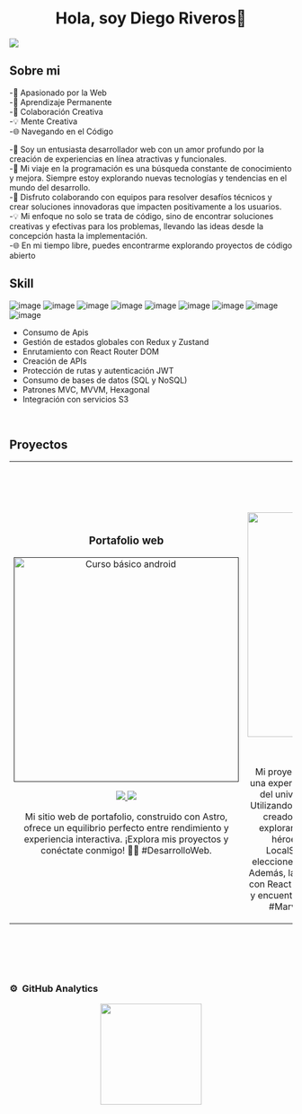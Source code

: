 <div align="center">
<h1 align="center">Hola, soy Diego Riveros👋</h1>
</div>
<img src="https://res.cloudinary.com/dbarwsgb4/image/upload/v1696278518/Dise%C3%B1o_sin_t%C3%ADtulo_1_slyz1q.png">

## Sobre mi
-🚀 Apasionado por la Web  
-🌟 Aprendizaje Permanente                                              
-🤝 Colaboración Creativa      
-💡 Mente Creativa                                                 
-🌐 Navegando en el Código                       

-🚀 Soy un entusiasta desarrollador web con un amor profundo por la creación de experiencias en línea atractivas y funcionales.  
-🌟 Mi viaje en la programación es una búsqueda constante de conocimiento y mejora. Siempre estoy explorando nuevas tecnologías y tendencias en el mundo del desarrollo.  
-🤝 Disfruto colaborando con equipos para resolver desafíos técnicos y crear soluciones innovadoras que impacten positivamente a los usuarios.  
-💡  Mi enfoque no solo se trata de código, sino de encontrar soluciones creativas y efectivas para los problemas, llevando las ideas desde la concepción hasta la implementación.   
-🌐 En mi tiempo libre, puedes encontrarme explorando proyectos de código abierto   
 
## Skill
![image](https://github.com/DiegosebasRR/DiegosebasRR/assets/86979824/5c485406-b3a8-476d-8284-8fc82dd0060d)
![image](https://github.com/DiegosebasRR/DiegosebasRR/assets/86979824/5939bf7b-60a8-42e0-bb90-f96eb3fb3f3b)
![image](https://github.com/DiegosebasRR/DiegosebasRR/assets/86979824/36504ebd-4ada-405b-a5b4-143db9820a03)
![image](https://github.com/DiegosebasRR/DiegosebasRR/assets/86979824/5557a18f-cb66-4216-8118-5ed00859c5f7)
![image](https://github.com/DiegosebasRR/DiegosebasRR/assets/86979824/7d8bbd72-7f2a-491a-a2cb-6e09a4276ce4)
![image](https://github.com/DiegosebasRR/DiegosebasRR/assets/86979824/2560718d-ac26-4226-80f8-ed3ac2526b1c)
![image](https://github.com/DiegosebasRR/DiegosebasRR/assets/86979824/74d0f0e6-5ac3-4e69-bf10-a1ed6793766d)
![image](https://github.com/DiegosebasRR/DiegosebasRR/assets/86979824/c35872ae-84ff-493f-816b-f101ef081364)
![image](https://github.com/DiegosebasRR/DiegosebasRR/assets/86979824/648728f1-d7d0-4b19-a3fb-f5802ddbe0a2)

- Consumo de Apis
- Gestión de estados globales con Redux y Zustand
- Enrutamiento con React Router DOM
- Creación de APIs
- Protección de rutas y autenticación JWT
- Consumo de bases de datos (SQL y NoSQL)
- Patrones MVC, MVVM, Hexagonal
- Integración con servicios S3

<br>

## Proyectos
<table>
<tr>
<td width="50%">
<h3 align="center">Portafolio web</h3>
<div align="center">
<a href=""https://github.com/ArisGuimera/Android-Expert" target="_blank"><img src="https://res.cloudinary.com/dbarwsgb4/image/upload/v1696280005/portagolio1_bapxcl.png" width="400" alt="Curso básico android"></a>
<p>
<a href="https://github.com/ArisGuimera/Android-Expert" target="_blank">
<img src="https://img.shields.io/badge/CÓDIGO-ff9?style=for-the-badge&logo=github&logoColor=black">
</a>
<a href="https://youtu.be/vJapzH_46a8" target="_blank">
<img src="https://img.shields.io/badge/-WebSite-green?style=for-the-badge&color=fbfc40">
</a>
</p>
<p>Mi sitio web de portafolio, construido con Astro, ofrece un equilibrio perfecto entre rendimiento y experiencia interactiva. ¡Explora mis proyectos y conéctate conmigo! 🚀🌐 #DesarrolloWeb.</p>
</div>
                                                                                      
</td>

<td width="50%">
               <br>
<h3 align="center">Marvel Hero Hub</h3>
<div align="center">                                       
<a href="https://github.com/ArisGuimera/SimpleAndroidMVVM" target="_blank"><img src="https://res.cloudinary.com/dbarwsgb4/image/upload/v1696280005/marvel_hero_rk4mdt.png" width="400" alt="Curso arquitectura MVVM"></a>
<br>
<p>
<a href="https://github.com/ArisGuimera/SimpleAndroidMVVM" target="_blank">
<img src="https://img.shields.io/badge/C%C3%93DIGO-80ffaa?style=for-the-badge&logo=github&logoColor=black">
</a>
<a href="https://youtu.be/hhhSMXi0R3E" target="_blank">
<img src="https://img.shields.io/badge/-WebSite-green?style=for-the-badge&color=3fFD7f">
</a>
</p>
</p>Mi proyecto de búsqueda de héroes de Marvel es una experiencia interactiva que combina la emoción del universo Marvel con tecnologías modernas. Utilizando React y Zustand para el estado global, he creado un buscador de héroes que te permite explorar y guardar tus personajes favoritos. Los héroes seleccionados se almacenan en el LocalStorage para que puedas mantener tus elecciones incluso después de cerrar la aplicación. Además, la navegación se gestiona de manera fluida con React Router DOM. ¡Explora el mundo de Marvel y encuentra a tus héroes favoritos con facilidad! 💥🦸 #Marvel #React #Zustand #DesarrolloWeb.</p>
</div>                                                             
</table>                                                                                 
</div>
<br>

<table>
<tr>                                                    
</table>                                                                                 
</div>
<br>

### ⚙️ &nbsp;GitHub Analytics

<p align="center">
<a href="https://github.com/DiegosebasRR">
  <img height="180em" src="https://github-readme-stats-eight-theta.vercel.app/api/top-langs/?username=DiegosebasRR&layout=compact&langs_count=8&theme=algolia"/>
</a>
</p>
